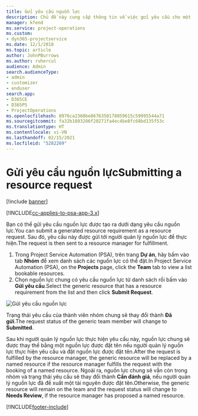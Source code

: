 ```yaml
---
title: Gửi yêu cầu nguồn lực
description: Chủ đề này cung cấp thông tin về việc gửi yêu cầu cho một nguồn lực dự án.
manager: kfend
ms.service: project-operations
ms.custom:
- dyn365-projectservice
ms.date: 12/1/2018
ms.topic: article
author: JohnPBurrows
ms.author: ruhercul
audience: Admin
search.audienceType:
- admin
- customizer
- enduser
search.app:
- D365CE
- D365PS
- ProjectOperations
ms.openlocfilehash: 8976ca2360be8676350178059615c59995544a71
ms.sourcegitcommit: fa32b1893286f20271fa4ec4be8fc68bd135f53c
ms.translationtype: HT
ms.contentlocale: vi-VN
ms.lasthandoff: 02/15/2021
ms.locfileid: "5282269"
---
```

# <a name="submitting-a-resource-request"></a><span data-ttu-id="9da91-103">Gửi yêu cầu nguồn lực</span><span class="sxs-lookup"><span data-stu-id="9da91-103">Submitting a resource request</span></span>

[!include [banner](../includes/psa-now-project-operations.md)]

[!INCLUDE[cc-applies-to-psa-app-3.x](../includes/cc-applies-to-psa-app-3x.md)]

<span data-ttu-id="9da91-104">Bạn có thể gửi yêu cầu nguồn lực được tạo ra dưới dạng yêu cầu nguồn lực.</span><span class="sxs-lookup"><span data-stu-id="9da91-104">You can submit a generated resource requirement as a resource request.</span></span> <span data-ttu-id="9da91-105">Sau đó, yêu cầu này được gửi tới người quản lý nguồn lực để thực hiện.</span><span class="sxs-lookup"><span data-stu-id="9da91-105">The request is then sent to a resource manager for fulfillment.</span></span>

1. <span data-ttu-id="9da91-106">Trong Project Service Automation (PSA), trên trang **Dự án**, hãy bấm vào tab **Nhóm** để xem danh sách các nguồn lực có thể đặt.</span><span class="sxs-lookup"><span data-stu-id="9da91-106">In Project Service Automation (PSA), on the **Projects** page, click the **Team** tab to view a list bookable resources.</span></span> 
2. <span data-ttu-id="9da91-107">Chọn nguồn lực chung có yêu cầu nguồn lực từ danh sách rồi bấm vào **Gửi yêu cầu**.</span><span class="sxs-lookup"><span data-stu-id="9da91-107">Select the generic resource that has a resource requirement from the list and then click **Submit Request**.</span></span>

![Gửi yêu cầu nguồn lực](media/RM-how-to-18.png)

<span data-ttu-id="9da91-109">Trạng thái yêu cầu của thành viên nhóm chung sẽ thay đổi thành **Đã gửi**.</span><span class="sxs-lookup"><span data-stu-id="9da91-109">The request status of the generic team member will change to **Submitted**.</span></span>

<span data-ttu-id="9da91-110">Sau khi người quản lý nguồn lực thực hiện yêu cầu này, nguồn lực chung sẽ được thay thế bằng một nguồn lực được đặt tên nếu người quản lý nguồn lực thực hiện yêu cầu và đặt nguồn lực được đặt tên.</span><span class="sxs-lookup"><span data-stu-id="9da91-110">After the request is fulfilled by the resource manager, the generic resource will be replaced by a named resource if the resource manager fulfills the request with the booking of a named resource.</span></span> <span data-ttu-id="9da91-111">Ngoài ra, nguồn lực chung sẽ vẫn còn trong nhóm và trạng thái yêu cầu sẽ thay đổi thành **Cần đánh giá**, nếu người quản lý nguồn lực đã đề xuất một tài nguyên được đặt tên.</span><span class="sxs-lookup"><span data-stu-id="9da91-111">Otherwise, the generic resource will remain on the team and the request status will change to **Needs Review**, if the resource manager has proposed a named resource.</span></span>


[!INCLUDE[footer-include](../includes/footer-banner.md)]